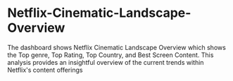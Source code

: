 # Netflix-Cinematic-Landscape-Overview
The dashboard shows Netflix Cinematic Landscape Overview which shows the Top genre, Top Rating, Top Country, and Best Screen Content. This analysis provides an insightful overview of the current trends within Netflix's content offerings
